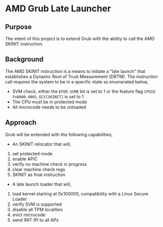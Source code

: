 AMD Grub Late Launcher
======================

## Purpose

The intent of this project is to extend Grub with the ability to call the AMD
SKINIT instruction.

## Background

The AMD SKINIT instruction is a means to initiate a "late launch" that
establishes a Dynamic Root of Trust Measurement (DRTM). The instruction call
requires the system to be in a specific state as enumerated below,
 * SVM check, either the `EFER.SVME` bit is set to 1 or the feature flag `CPUID
   Fn8000_0001_ECX[SKINIT]` is set to 1
 * The CPU must be in protected mode
 * All microcode needs to be unloaded

## Approach

Grub will be extended with the following capabilities,
 * An SKINIT relocator that will,
  1. set protected mode
  2. enable APIC
  3. verify no machine check in progress
  4. clear machine check regs
  5. SKINIT as final instruction
 * A late launch loader that will,
  1. load kernel starting at 0x100000, compatibility with a Linux Secure Loader
  2. verify SVM is supported
  3. disable all TPM localities
  4. evict microcode
  5. send INIT IPI to all APs
